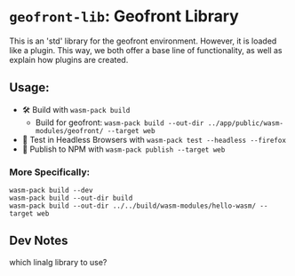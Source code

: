 # `geofront-lib`: Geofront Library

This is an 'std' library for the geofront environment. 
However, it is loaded like a plugin. 
This way, we both offer a base line of functionality,
as well as explain how plugins are created. 


## Usage:
- 🛠️ Build with `wasm-pack build`
   - Build for geofront: `wasm-pack build --out-dir ../app/public/wasm-modules/geofront/ --target web` 
- 🔬 Test in Headless Browsers with `wasm-pack test --headless --firefox`
- 🎁 Publish to NPM with `wasm-pack publish --target web`

### More Specifically:  
```
wasm-pack build --dev
wasm-pack build --out-dir build
wasm-pack build --out-dir ../../build/wasm-modules/hello-wasm/ --target web
```


## Dev Notes 

which linalg library to use?

